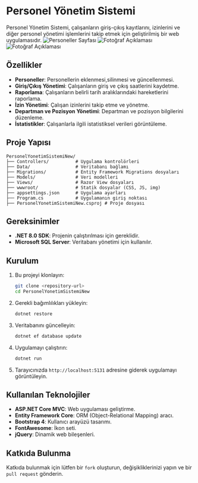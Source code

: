 # Personel Yönetim Sistemi

Personel Yönetim Sistemi, çalışanların giriş-çıkış kayıtlarını, izinlerini ve diğer personel yönetimi işlemlerini takip etmek için geliştirilmiş bir web uygulamasıdır.
![Personeller Sayfası](‪C:\Users\vural\Desktop\personeller.jpg)
![Fotoğraf Açıklaması](fotoğrafın/dosya/yolu.jpg)
![Fotoğraf Açıklaması](fotoğrafın/dosya/yolu.jpg)
## Özellikler
- **Personeller**: Personellerin eklenmesi,silinmesi ve güncellenmesi.
- **Giriş/Çıkış Yönetimi**: Çalışanların giriş ve çıkış saatlerini kaydetme.
- **Raporlama**: Çalışanların belirli tarih aralıklarındaki hareketlerini raporlama.
- **İzin Yönetimi**: Çalışan izinlerini takip etme ve yönetme.
- **Departman ve Pozisyon Yönetimi**: Departman ve pozisyon bilgilerini düzenleme.
- **İstatistikler**: Çalışanlarla ilgili istatistiksel verileri görüntüleme.

## Proje Yapısı

```
PersonelYonetimSistemiNew/
├── Controllers/          # Uygulama kontrolörleri
├── Data/                 # Veritabanı bağlamı
├── Migrations/           # Entity Framework Migrations dosyaları
├── Models/               # Veri modelleri
├── Views/                # Razor View dosyaları
├── wwwroot/              # Statik dosyalar (CSS, JS, img)
├── appsettings.json      # Uygulama ayarları
├── Program.cs            # Uygulamanın giriş noktası
├── PersonelYonetimSistemiNew.csproj # Proje dosyası
```

## Gereksinimler

- **.NET 8.0 SDK**: Projenin çalıştırılması için gereklidir.
- **Microsoft SQL Server**: Veritabanı yönetimi için kullanılır.

## Kurulum

1. Bu projeyi klonlayın:
   ```bash
   git clone <repository-url>
   cd PersonelYonetimSistemiNew
   ```

2. Gerekli bağımlılıkları yükleyin:
   ```bash
   dotnet restore
   ```

3. Veritabanını güncelleyin:
   ```bash
   dotnet ef database update
   ```

4. Uygulamayı çalıştırın:
   ```bash
   dotnet run
   ```

5. Tarayıcınızda `http://localhost:5131` adresine giderek uygulamayı görüntüleyin.

## Kullanılan Teknolojiler

- **ASP.NET Core MVC**: Web uygulaması geliştirme.
- **Entity Framework Core**: ORM (Object-Relational Mapping) aracı.
- **Bootstrap 4**: Kullanıcı arayüzü tasarımı.
- **FontAwesome**: İkon seti.
- **jQuery**: Dinamik web bileşenleri.

## Katkıda Bulunma

Katkıda bulunmak için lütfen bir `fork` oluşturun, değişikliklerinizi yapın ve bir `pull request` gönderin.

